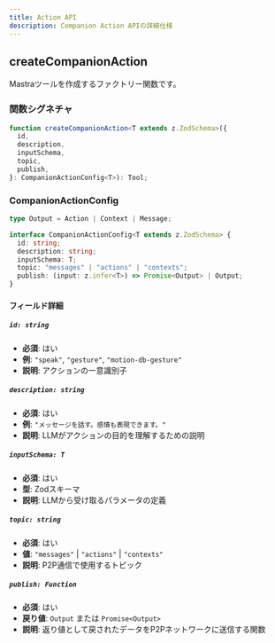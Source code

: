 ```yaml
---
title: Action API
description: Companion Action APIの詳細仕様
---
```


## createCompanionAction

Mastraツールを作成するファクトリー関数です。

### 関数シグネチャ

```typescript
function createCompanionAction<T extends z.ZodSchema>({
  id,
  description,
  inputSchema,
  topic,
  publish,
}: CompanionActionConfig<T>): Tool;
```

### CompanionActionConfig

```typescript
type Output = Action | Context | Message;

interface CompanionActionConfig<T extends z.ZodSchema> {
  id: string;
  description: string;
  inputSchema: T;
  topic: "messages" | "actions" | "contexts";
  publish: (input: z.infer<T>) => Promise<Output> | Output;
}
```

#### フィールド詳細

##### `id: string`

- **必須**: はい
- **例**: `"speak"`, `"gesture"`, `"motion-db-gesture"`
- **説明**: アクションの一意識別子

##### `description: string`

- **必須**: はい
- **例**: `"メッセージを話す。感情も表現できます。"`
- **説明**: LLMがアクションの目的を理解するための説明

##### `inputSchema: T`

- **必須**: はい
- **型**: Zodスキーマ
- **説明**: LLMから受け取るパラメータの定義

##### `topic: string`

- **必須**: はい
- **値**: `"messages"` | `"actions"` | `"contexts"`
- **説明**: P2P通信で使用するトピック

##### `publish: Function`

- **必須**: はい
- **戻り値**: `Output` または `Promise<Output>`
- **説明**: 返り値として戻されたデータをP2Pネットワークに送信する関数
